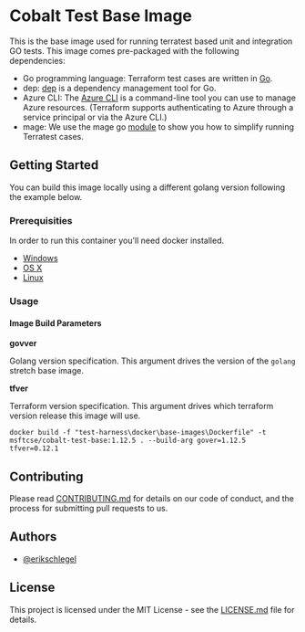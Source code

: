 # Cobalt Test Base Image

This is the base image used for running terratest based unit and integration GO tests. This image comes pre-packaged with the following dependencies:
* Go programming language: Terraform test cases are written in [Go](https://golang.org/dl/).
* dep: [dep](https://github.com/golang/dep#installation) is a dependency management tool for Go.
* Azure CLI: The [Azure CLI](https://docs.microsoft.com/en-us/cli/azure/install-azure-cli?view=azure-cli-latest) is a command-line tool you can use to manage Azure resources. (Terraform supports authenticating to Azure through a service principal or via the Azure CLI.)
* mage: We use the mage go [module](https://github.com/magefile/mage#installation) to show you how to simplify running Terratest cases.

## Getting Started

You can build this image locally using a different golang version following the example below.

### Prerequisities

In order to run this container you'll need docker installed.

* [Windows](https://docs.docker.com/windows/started)
* [OS X](https://docs.docker.com/mac/started/)
* [Linux](https://docs.docker.com/linux/started/)

### Usage

#### Image Build Parameters

**govver**

Golang version specification. This argument drives the version of the `golang` stretch base image.

**tfver**

Terraform version specification. This argument drives which terraform version release this image will use.

```shell
docker build -f "test-harness\docker\base-images\Dockerfile" -t msftcse/cobalt-test-base:1.12.5 . --build-arg gover=1.12.5 tfver=0.12.1
```
## Contributing

Please read [CONTRIBUTING.md](CONTRIBUTING.md) for details on our code of conduct, and the process for submitting pull requests to us.

## Authors

* [@erikschlegel](https://github.com/erikschlegel)

## License

This project is licensed under the MIT License - see the [LICENSE.md](LICENSE.md) file for details.
